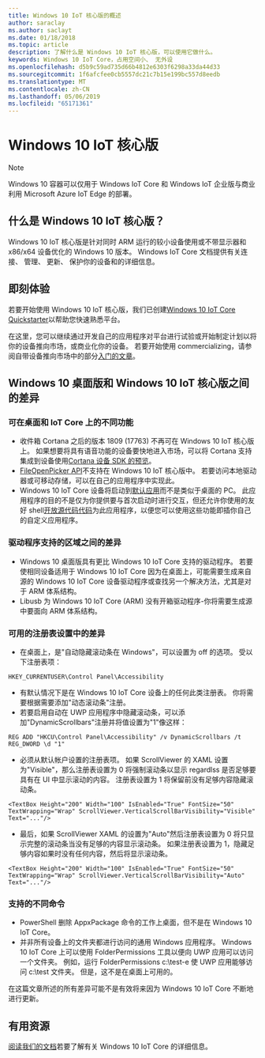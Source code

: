 ```yaml
---
title: Windows 10 IoT 核心版的概述
author: saraclay
ms.author: saclayt
ms.date: 01/18/2018
ms.topic: article
description: 了解什么是 Windows 10 IoT 核心版，可以使用它做什么。
keywords: Windows 10 IoT Core，占用空间小、 无外设
ms.openlocfilehash: d5b9c59ad735d66b4812e6303f6298a33da44d33
ms.sourcegitcommit: 1f6afcfee0cb5557dc21c7b15e199bc557d8eedb
ms.translationtype: MT
ms.contentlocale: zh-CN
ms.lasthandoff: 05/06/2019
ms.locfileid: "65171361"
---
```

# <a name="windows-10-iot-core"></a>Windows 10 IoT 核心版

> [!NOTE]
> Windows 10 容器可以仅用于 Windows IoT Core 和 Windows IoT 企业版与商业利用 Microsoft Azure IoT Edge 的部署。

## <a name="what-is-windows-10-iot-core"></a>什么是 Windows 10 IoT 核心版？
Windows 10 IoT 核心版是针对同时 ARM 运行的较小设备使用或不带显示器和 x86/x64 设备优化的 Windows 10 版本。 Windows IoT Core 文档提供有关连接、 管理、 更新、 保护你的设备和的详细信息。 

## <a name="getting-started"></a>即刻体验
若要开始使用 Windows 10 IoT 核心版，我们已创建[Windows 10 IoT Core Quickstarter](tutorials/Tutorials.md)以帮助您快速熟悉平台。 

在这里，您可以继续通过开发自己的应用程序对平台进行试验或开始制定计划以将你的设备推向市场，或商业化你的设备。 若要开始使用 commercializing，请参阅自带设备推向市场中的部分[入门的文章](https://docs.microsoft.com/windows/iot-core/getstarted)。

## <a name="differences-between-windows-10-desktop-and-windows-10-iot-core"></a>Windows 10 桌面版和 Windows 10 IoT 核心版之间的差异

### <a name="different-features-available-on-desktop-and-iot-core"></a>可在桌面和 IoT Core 上的不同功能

* 收件箱 Cortana 之后的版本 1809 (17763) 不再可在 Windows 10 IoT 核心版上。 如果想要将具有语音功能的设备要快地进入市场，可以将 Cortana 支持集成到设备使用[Cortana 设备 SDK 的预览](https://developer.microsoft.com/en-us/cortana/devices)。
* [FileOpenPicker API](https://docs.microsoft.com/en-us/uwp/api/windows.storage.pickers.fileopenpicker)不支持在 Windows 10 IoT 核心版中。 若要访问本地驱动器或可移动存储，可以在自己的应用程序中实现此。
* Windows 10 IoT Core 设备将启动到[默认应用](https://docs.microsoft.com/en-us/windows/iot-core/develop-your-app/iotcoredefaultapp)而不是类似于桌面的 PC。 此应用程序的目的不是仅为你提供要与首次启动时进行交互，但还允许你使用的友好 shell[开放源代码代码](https://github.com/Microsoft/Windows-iotcore-samples/tree/master/Samples/IoTCoreDefaultApp)为此应用程序，以便您可以使用这些功能即插你自己的自定义应用程序。

### <a name="differences-in-driver-supported-areas"></a>驱动程序支持的区域之间的差异

* Windows 10 桌面版具有更比 Windows 10 IoT Core 支持的驱动程序。 若要使相同设备适用于 Windows 10 IoT Core 因为在桌面上，可能需要生成来自源的 Windows 10 IoT Core 设备驱动程序或查找另一个解决方法，尤其是对于 ARM 体系结构。
* Libusb 为 Windows 10 IoT Core (ARM) 没有开箱驱动程序-你将需要生成源中要面向 ARM 体系结构。

### <a name="differences-in-available-registry-set"></a>可用的注册表设置中的差异

* 在桌面上，是"自动隐藏滚动条在 Windows"，可以设置为 off 的选项。 受以下注册表项： 

```
HKEY_CURRENTUSER\Control Panel\Accessibility
```

* 有默认情况下是在 Windows 10 IoT Core 设备上的任何此类注册表。 你将需要根据需要添加"动态滚动条"注册。
* 若要启用自动在 UWP 应用程序中隐藏滚动条，可以添加"DynamicScrollbars"注册并将值设置为"1"像这样：

```
REG ADD "HKCU\Control Panel\Accessibility" /v DynamicScrollbars /t REG_DWORD \d "1"
```

* 必须从默认帐户设置的注册表项。 如果 ScrollViewer 的 XAML 设置为"Visible"，那么注册表设置为 0 将强制滚动条以显示 regardlss 是否足够要具有在 UI 中显示滚动的内容。 注册表设置为 1 将保留前没有足够内容隐藏滚动条。

```
<TextBox Height="200" Width="100" IsEnabled="True" FontSize="50" TextWrapping="Wrap" ScrollViewer.VerticalScrollBarVisibility="Visible" Text="..."/>
```

* 最后，如果 ScrollViewer XAML 的设置为"Auto"然后注册表设置为 0 将只显示完整的滚动条当没有足够的内容显示滚动条。 如果注册表设置为 1，隐藏足够内容如果时没有任何内容，然后将显示滚动条。

```
<TextBox Height="200" Width="100" IsEnabled="True" FontSize="50" TextWrapping="Wrap" ScrollViewer.VerticalScrollBarVisibility="Auto" Text="..."/>
```

### <a name="different-commands-supported"></a>支持的不同命令

* PowerShell 删除 AppxPackage 命令的工作上桌面，但不是在 Windows 10 IoT Core。
* 并非所有设备上的文件夹都进行访问的通用 Windows 应用程序。 Windows 10 IoT Core 上可以使用 FolderPermissions 工具以便向 UWP 应用可以访问一个文件夹。 例如，运行 FolderPermissions c:\test-e 使 UWP 应用能够访问 c:\test 文件夹。 但是，这不是在桌面上可用的。

在这篇文章所述的所有差异可能不是有效将来因为 Windows 10 IoT Core 不断地进行更新。

## <a name="helpful-resources"></a>有用资源
[阅读我们的文档](https://docs.microsoft.com/windows/iot-core/)若要了解有关 Windows 10 IoT Core 的详细信息。
